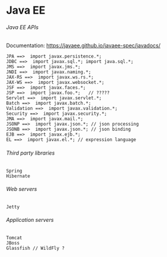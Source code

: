 
# Java EE


###### Java EE APIs

Documentation: https://javaee.github.io/javaee-spec/javadocs/

```
JPA ==>  import javax.persistence.*;
JDBC ==>  import javax.sql.*; import java.sql.*;
JMS ==>  import javax.jms.*;
JNDI ==>  import javax.naming.*;
JAX-RS ==>  import javax.ws.rs.*;
JAX-WS ==>  import javax.websocket.*;
JSF ==>  import javax.faces.*;
JSP ==>  import javax.foo.*;   // ?????
Servlet ==>  import javax.servlet.*;
Batch ==>  import javax.batch.*;
Validation ==>  import javax.validation.*;
Security ==>  import javax.security.*;
JMA ==>  import javax.mail.*;
JSONP ==>  import javax.json.*; // json processing
JSONB ==>  import javax.json.*; // json binding
EJB ==>  import javax.ejb.*;
EL ==>  import javax.el.*; // expression language
```


###### Third party libraries

```
Spring
Hibernate
```

###### Web servers
```
Jetty
```

###### Application servers
```
Tomcat
JBoss 
Glassfish // WildFly ?
```
